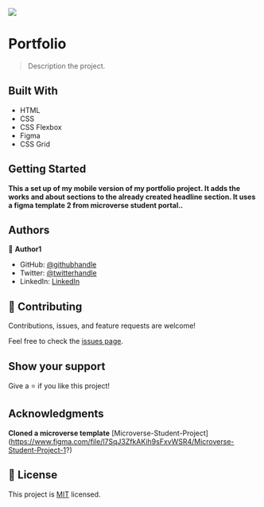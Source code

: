 ![](https://img.shields.io/badge/Microverse-blueviolet)

# Portfolio

> Description the project.

## Built With

- HTML
- CSS
- CSS Flexbox
- Figma
- CSS Grid

## Getting Started

**This a set up of my mobile version of my portfolio project. It adds the works and about sections to the already created headline section. It uses a figma template 2 from microverse student portal..**

## Authors

👤 **Author1**

- GitHub: [@githubhandle](https://github.com/Nyame-Wolf/)
- Twitter: [@twitterhandle](https://twitter.com/Mumenyam)
- LinkedIn: [LinkedIn](https://www.linkedin.com/in/mumenya-nyamu-web-designer-data-enthusiast/)

## 🤝 Contributing

Contributions, issues, and feature requests are welcome!

Feel free to check the [issues page](../../issues/).

## Show your support

Give a ⭐️ if you like this project!

## Acknowledgments

**Cloned a microverse template**
[Microverse-Student-Project] (https://www.figma.com/file/l7SqJ3ZfkAKih9sFxvWSR4/Microverse-Student-Project-1?)

## 📝 License

This project is [MIT](./MIT.md) licensed.
